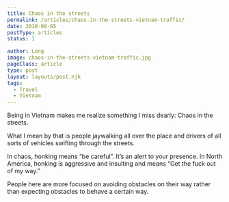 ```yaml
---
title: Chaos in the streets
permalink: /articles/chaos-in-the-streets-vietnam-traffic/
date: 2018-08-05
postType: articles
status: 1

author: Long
image: chaos-in-the-streets-vietnam-traffic.jpg
pageClass: article
type: post
layout: layouts/post.njk
tags:
  - Travel
  - Vietnam
---
```


Being in Vietnam makes me realize something I miss dearly: Chaos in the streets.

What I mean by that is people jaywalking all over the place and drivers of all sorts of vehicles swifting through the streets.

In chaos, honking means “be careful”. It’s an alert to your presence. In North America, honking is aggressive and insulting and means “Get the fuck out of my way.”

People here are more focused on avoiding obstacles on their way rather than expecting obstacles to behave a certain way.
